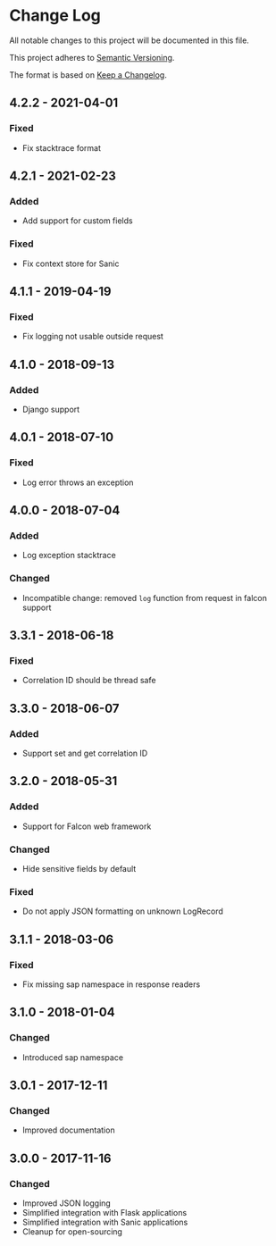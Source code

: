 # Change Log
All notable changes to this project will be documented in this file.

This project adheres to [Semantic Versioning](http://semver.org/).

The format is based on [Keep a Changelog](http://keepachangelog.com/).

## 4.2.2 - 2021-04-01

### Fixed

 - Fix stacktrace format


## 4.2.1 - 2021-02-23

### Added

 - Add support for custom fields

### Fixed

 - Fix context store for Sanic


## 4.1.1 - 2019-04-19

### Fixed

 - Fix logging not usable outside request


## 4.1.0 - 2018-09-13

### Added

 - Django support


## 4.0.1 - 2018-07-10

### Fixed

 - Log error throws an exception

## 4.0.0 - 2018-07-04

### Added
 - Log exception stacktrace

### Changed
 - Incompatible change: removed `log` function from request in falcon support

## 3.3.1 - 2018-06-18

### Fixed
 - Correlation ID should be thread safe

## 3.3.0 - 2018-06-07

### Added
 - Support set and get correlation ID

## 3.2.0 - 2018-05-31

### Added
 - Support for Falcon web framework

### Changed
 - Hide sensitive fields by default

### Fixed
 - Do not apply JSON formatting on unknown LogRecord

## 3.1.1 - 2018-03-06

### Fixed
 - Fix missing sap namespace in response readers

## 3.1.0 - 2018-01-04

### Changed
 - Introduced sap namespace

## 3.0.1 - 2017-12-11

### Changed
 - Improved documentation

## 3.0.0 - 2017-11-16

### Changed
 - Improved JSON logging
 - Simplified integration with Flask applications
 - Simplified integration with Sanic applications
 - Cleanup for open-sourcing
